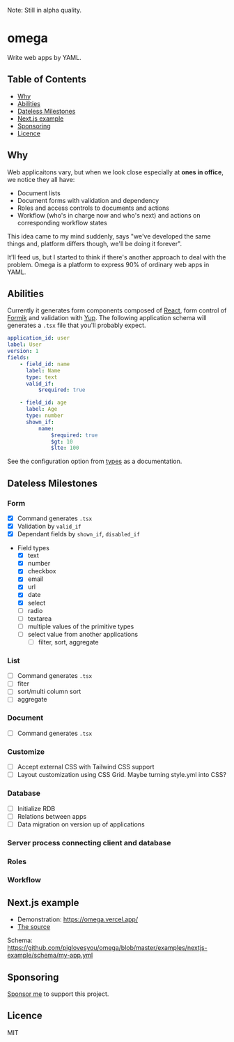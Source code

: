 Note: Still in alpha quality.

# omega

Write web apps by YAML.

## Table of Contents

-   [Why](#why)
-   [Abilities](#abilities)
-   [Dateless Milestones](#dateless-milestones)
-   [Next.js example](#nextjs-example)
-   [Sponsoring](#sponsoring)
-   [Licence](#licence)

## Why

Web applicaitons vary, but when we look close especially at **ones in office**,
we notice they all have:

-   Document lists
-   Document forms with validation and dependency
-   Roles and access controls to documents and actions
-   Workflow (who's in charge now and who's next) and actions on corresponding
    workflow states

This idea came to my mind suddenly, says "we've developed the same things and,
platform differs though, we'll be doing it forever".

It'll feed us, but I started to think if there's another approach to deal with
the problem. Omega is a platform to express 90% of ordinary web apps in YAML.

## Abilities

Currently it generates form components composed of [React](http://reactjs.org),
form control of [Formik](https://formik.org) and validation with
[Yup](https://github.com/jquense/yup). The following application schema will
generates a `.tsx` file that you'll probably expect.

```yaml
application_id: user
label: User
version: 1
fields:
    - field_id: name
      label: Name
      type: text
      valid_if:
          $required: true

    - field_id: age
      label: Age
      type: number
      shown_if:
          name:
              $required: true
              $gt: 10
              $lte: 100
```

See the configuration option from
[types](https://github.com/piglovesyou/omega/blob/master/packages/core/src/types/)
as a documentation.

## Dateless Milestones

### Form

-   [x] Command generates `.tsx`
-   [x] Validation by `valid_if`
-   [x] Dependant fields by `shown_if`, `disabled_if`
-   Field types
    -   [x] text
    -   [x] number
    -   [x] checkbox
    -   [x] email
    -   [x] url
    -   [x] date
    -   [x] select
    -   [ ] radio
    -   [ ] textarea
    -   [ ] multiple values of the primitive types
    -   [ ] select value from another applications
        -   [ ] filter, sort, aggregate

### List

-   [ ] Command generates `.tsx`
-   [ ] fiter
-   [ ] sort/multi column sort
-   [ ] aggregate

### Document

-   [ ] Command generates `.tsx`

### Customize

-   [ ] Accept external CSS with Tailwind CSS support
-   [ ] Layout customization using CSS Grid. Maybe turning style.yml into CSS?

### Database

-   [ ] Initialize RDB
-   [ ] Relations between apps
-   [ ] Data migration on version up of applications

### Server process connecting client and database

### Roles

### Workflow

## Next.js example

-   Demonstration: <https://omega.vercel.app/>
-   [The source](https://github.com/piglovesyou/omega/tree/master/examples/nextjs-example)

Schema:
<https://github.com/piglovesyou/omega/blob/master/examples/nextjs-example/schema/my-app.yml>

## Sponsoring

[Sponsor me](https://github.com/sponsors/piglovesyou) to support this project.

## Licence

MIT
